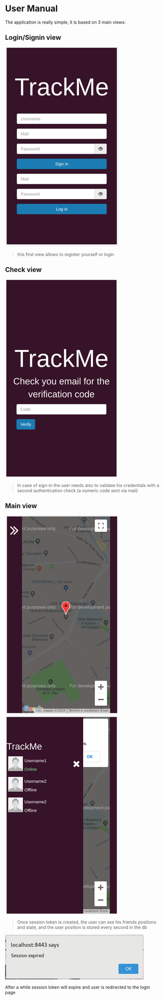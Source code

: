 # User Manual

The application is really simple, it is based on 3 main views:


## Login/Signin view

![login view](projectCode/views/common/assets/login-view.png)

> this first view allows to register yourself or login 


## Check view

![check view](projectCode/views/common/assets/check-view.png)

> In case of sign-in the user needs also to validate his credentials with a 
second authentication check (a numeric code sent via mail)


## Main view

![main view](projectCode/views/common/assets/main-view.png)
![main view 2](projectCode/views/common/assets/main2-view.png)

> Once session token is created, the user can see his friends positions and state,
and the user position is stored every second in the db 

![redirect](projectCode/views/common/assets/redirection.png)

After a while session token will expire and user is redirected to the login page